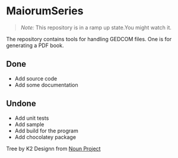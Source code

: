 # MaiorumSeries

> *Note:* This repository is in a ramp up state.You might watch it.

The repository contains tools for handling GEDCOM files. One is for generating a PDF book.

## Done 

* Add source code
* Add some documentation

## Undone

* Add unit tests
* Add sample
* Add build for the program
* Add chocolatey package

Tree by K2 Designn from [Noun Project](https://thenounproject.com/browse/icons/term/tree/)
